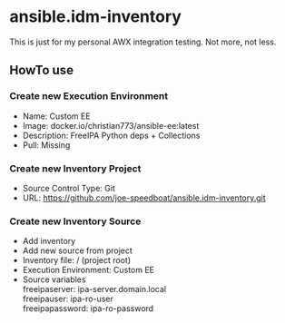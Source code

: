 # ansible.idm-inventory
This is just for my personal AWX integration testing.
Not more, not less.

## HowTo use
### Create new Execution Environment
* Name: Custom EE
* Image: docker.io/christian773/ansible-ee:latest
* Description: FreeIPA Python deps + Collections
* Pull: Missing

### Create new Inventory Project
* Source Control Type: Git
* URL:     https://github.com/joe-speedboat/ansible.idm-inventory.git

### Create new Inventory Source
* Add inventory
* Add new source from project
* Inventory file: / (project root)
* Execution Environment: Custom EE
* Source variables   
   freeipaserver: ipa-server.domain.local   
   freeipauser: ipa-ro-user   
   freeipapassword: ipa-ro-password   
